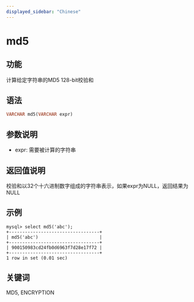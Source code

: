 ```yaml
---
displayed_sidebar: "Chinese"
---
```


# md5

## 功能

计算给定字符串的MD5 128-bit校验和

## 语法

```Haskell
VARCHAR md5(VARCHAR expr)
```

## 参数说明

* expr: 需要被计算的字符串

## 返回值说明

校验和以32个十六进制数字组成的字符串表示，如果expr为NULL，返回结果为NULL

## 示例

```Plain Text
mysql> select md5('abc');
+----------------------------------+
| md5('abc')                       |
+----------------------------------+
| 900150983cd24fb0d6963f7d28e17f72 |
+----------------------------------+
1 row in set (0.01 sec)
```

## 关键词

MD5, ENCRYPTION
